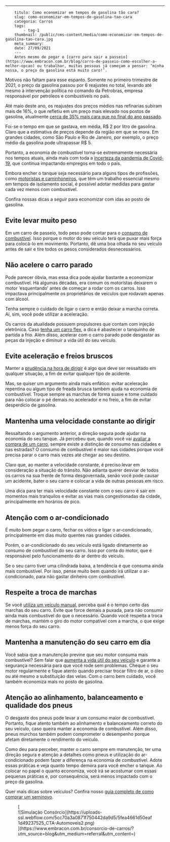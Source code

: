 ---
        titulo: Como economizar em tempos de gasolina tão cara?
        slug: como-economizar-em-tempos-de-gasolina-tao-cara
        categoria: Carros
        tags:
            - tag-1
        thumbnail: /public/cms-content/media/como-economizar-em-tempos-de-gasolina-tao-cara.jpg
        meta_summary: 
        date: 27/09/2021
        ---
        Antes mesmo de pegar o [carro para sair a passeio](https://www.embracon.com.br/blog/carro-de-passeio-como-escolher-a-melhor-opcao) ou trabalhar, muitas pessoas já começam a pensar: ‘minha nossa, o preço da gasolina está muito caro!’.

Motivos não faltam para esse espanto. Somente no primeiro trimestre de 2021, o preço da gasolina passou por 6 reajustes no total, levando até mesmo à intervenção política no comando da Petrobras, empresa responsável por petróleos e combustíveis no país.

Até maio deste ano, os reajustes dos preços médios nas refinarias subiram mais de 16%, o que refletiu em um preço mais elevado nos postos de gasolina, atualmente [cerca de 35% mais cara que no final do ano passado](https://valor.globo.com/empresas/noticia/2021/04/30/petrobras-vai-reduzir-precos-de-diesel-e-gasolina-nas-refinarias-dizem-fontes.ghtml).

Foi-se o tempo em que se gastava, em média, R$ 2 por litro de gasolina. Claro que a estimativa de preços depende da região em que se mora. Em grandes cidades, como São Paulo e Rio de Janeiro, por exemplo, o preço médio da gasolina pode ultrapassar R$ 5.

Portanto, a economia de combustível torna-se extremamente necessária nos tempos atuais, ainda mais com toda a [incerteza da pandemia de Covid-19](https://www.embracon.com.br/blog/habitos-de-consumo-antes-durante-e-pos-pandemia), que continua impactando empregos em todo o país.

Embora encher o tanque seja necessário para alguns tipos de profissões, como [motoristas e caminhoneiros](https://www.embracon.com.br/blog/motorista-de-aplicativo-faca-um-consorcio), que têm um trabalho essencial mesmo em tempos de isolamento social, é possível adotar medidas para gastar cada vez menos com combustível.

Confira nossas dicas a seguir para economizar com idas ao posto de gasolina.

Evite levar muito peso 
-----------------------

Em um carro de passeio, todo peso pode contar para o [consumo de combustível](https://www.embracon.com.br/blog/afinal-quais-sao-os-carros-mais-economicos-do-mercado). Isso porque o motor do seu veículo terá que puxar mais força para colocá-lo em movimento. Portanto, dê uma boa olhada no seu veículo antes de sair e tire todos os pesos considerados desnecessários.

Não acelere o carro parado 
---------------------------

Pode parecer óbvia, mas essa dica pode ajudar bastante a economizar combustível. Há algumas décadas, era comum os motoristas deixarem o motor ‘esquentando’ antes de começar a rodar com os carros. Isso impactava principalmente os proprietários de veículos que rodavam apenas com álcool.

Tenha sempre o cuidado de ligar o carro e então deixar a marcha correta. Aí, sim, você pode utilizar a aceleração.

Os carros da atualidade possuem propulsores que contam com injeção eletrônica. Caso [tenha um carro flex](https://www.embracon.com.br/blog/como-funcionam-os-carros-flex-e-quais-sao-as-suas-vantagens), a dica é abastecer o tanquinho de partida a frio. Além disso, acelerar com o carro parado pode desgastar as peças da injeção e diminuir a vida útil do seu veículo.

Evite aceleração e freios bruscos 
----------------------------------

Manter a [prudência na hora de dirigir](https://www.embracon.com.br/blog/como-funciona-e-quais-sao-as-vantagens-da-direcao-eletrica) é algo que deve ser ressaltado em qualquer situação, a fim de evitar qualquer tipo de acidente.

Mas, se quiser um argumento ainda mais enfático: evitar aceleração repentina ou algum tipo de freada brusca também ajuda na economia de combustível. Troque sempre as marchas de forma suave e tome cuidado para não colocar o pé demais no acelerador e no freio, a fim de evitar desperdício de gasolina.

Mantenha uma velocidade constante ao dirigir 
---------------------------------------------

Ressaltando o argumento anterior, a direção segura pode ajudar na economia do seu tanque. Já percebeu que, quando você vai [avaliar a compra de um carro](https://www.embracon.com.br/blog/pensando-em-comprar-um-carro-saiba-o-que-levar-em-consideracao), sempre existe a distinção de consumo nas cidades e nas estradas? O consumo de combustível é maior nas cidades porque você precisa parar o carro mais vezes até chegar ao seu destino.

Claro que, ao manter a velocidade constante, é preciso levar em consideração a situação do trânsito. Não adianta querer desviar de todos os carros na sua frente de forma desgovernada, senão você pode causar um acidente, bater o seu carro e colocar a vida de outras pessoas em risco.

Uma dica para ter mais velocidade constante com o seu carro é sair em momentos mais tranquilos e evitar as vias mais congestionadas da cidade, principalmente em horários de pico.

Atenção com o ar-condicionado 
------------------------------

É muito bom pegar o carro, fechar os vidros e ligar o ar-condicionado, principalmente em dias muito quentes nas grandes cidades.

Porém, o ar-condicionado do seu veículo está ligado diretamente ao consumo de combustível do seu carro. Isso por conta do motor, que é responsável pelo funcionamento do ar dentro do veículo.

Se o seu carro tiver uma cilindrada baixa, a tendência é que consuma ainda mais combustível. Por isso, pense muito bem quando irá utilizar o ar-condicionado, para não gastar dinheiro com combustível.

Respeite a troca de marchas 
----------------------------

Se você [utiliza um veículo manual](https://www.embracon.com.br/blog/carro-manual-ou-automatico-qual-e-a-melhor-opcao), perceba qual é o tempo certo das marchas do seu carro. Evite que force demais a puxada, para não consumir ainda mais combustível do que o necessário. Quando você respeita a troca de marchas, mantém o giro do motor compatível com a marcha, o que exige menos força do seu carro.

Mantenha a manutenção do seu carro em dia 
------------------------------------------

Você sabia que a manutenção previne que seu motor consuma mais combustível? Sem falar que [aumenta a vida útil do seu veículo](https://www.embracon.com.br/blog/saiba-qual-a-importancia-de-realizar-as-revisoes-regulares-do-carro) e garante a segurança necessária para que você rode sem problemas. Cheque o seu motor regularmente e fique atento quando precisar trocar filtro de ar, o óleo ou até mesmo a substituição das velas. Com o carro bem cuidado, você também economiza mais no posto de gasolina.

Atenção ao alinhamento, balanceamento e qualidade dos pneus 
------------------------------------------------------------

O desgaste dos pneus pode levar a um consumo maior de combustível. Portanto, fique atento também ao alinhamento e balanceamento correto do seu veículo, caso queira manter a economia de combustível. Além disso, pneus murchos também podem comprometer o desempenho porque afetam diretamente o rendimento do veículo.

Como deu para perceber, manter o carro sempre em manutenção, ter uma direção segura e atenção a detalhes como pneus e utilização do ar-condicionado podem fazer a diferença na economia de combustível. Adote essas práticas e veja quanto tempo demora para você encher o tanque. Ao colocar no papel o quanto economiza, você irá se acostumar com essas pequenas práticas e, por consequência, será menos impactado com o preço da gasolina.

Quer mais dicas sobre veículos? Confira nosso [guia completo de como comprar um seminovo](https://www.embracon.com.br/blog/carro-seminovo-guia-completo-para-comprar).

<figure class="w-richtext-figure-type-image w-richtext-align-center">[<div>![Simulação Consórcio](https://uploads-ssl.webflow.com/5cc70a3a0871f750442da9d5/5fea4661d50eaf1d49237525_CTA-Automoveis2.png)</div>](https://www.embracon.com.br/consorcio-de-carros/?utm_source=blog&utm_medium=referral&utm_content=)</figure>
        